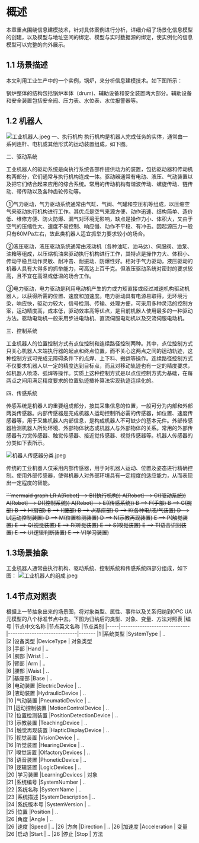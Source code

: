 # 概述
本章重点围绕信息建模技术，针对具体案例进行分析，详细介绍了场景化信息模型的创建，以及模型与地址空间的绑定、模型与实时数据源的绑定，使实例化的信息模型可以完整的向外展示。

## 1.1 场景描述
本文利用工业生产中的一个实例，锅炉，来分析信息建模技术。如下图所示：

锅炉整体的结构包括锅炉本体（drum)、辅助设备和安全装置两大部分。辅助设备和安全装置包括安全阀、压力表、水位表、水位报警器等。
## 1.2 机器人

![工业机器人.jpeg](https://i.loli.net/2020/04/04/KezSEiOVowUXMtd.jpg)
 一、执行机构
执行机构是机器人完成任务的实体，通常由一系列连杆、电机或其他形式的运动装置组成，如下图。

二、驱动系统

工业机器人的驱动系统是向执行系统各部件提供动力的装置，包括驱动器和传动机构两部分，它们通常与执行机构连成一体。驱动器通常有电动、液压、气动装置以及把它们结合起来应用的综合系统。常用的传动机构有谐波传动、螺旋传动、链传动、带传动以及各种齿轮传动等。

①气力驱动，气力驱动系统通常由气缸、气阀、气罐和空压机等组成，以压缩空气来驱动执行机构进行工作。其优点是空气来源方便、动作迅速、结构简单、造价低、维修方便、防火防爆、漏气对环境无影响，缺点是操作力小、体积大，又由于空气的压缩性大、速度不易控制、响应慢、动作不平稳、有冲击。因起源压力一般只有60MPa左右，故此类机器人适宜抓举力要求较小的场合。

②液压驱动，液压驱动系统通常由液动机（各种油缸、油马达）、伺服阀、油泵、油箱等组成，以压缩机油来驱动执行机构进行工作，其特点是操作力大、体积小、传动平稳且动作灵敏、耐冲击、耐振动、防爆性好。相对于气力驱动，液压驱动的机器人具有大得多的抓举能力，可高达上百千克。但液压驱动系统对密封的要求较高，且不宜在高温或低温的场合工作。

③电力驱动，电力驱动是利用电动机产生的力或力矩直接或经过减速机构驱动机器人，以获得所需的位置、速度和加速度。电力驱动具有电源易取得，无环境污染，响应快，驱动力较大，信号检测、传输、处理方便，可采用多种灵活的控制方案，运动精度高，成本低，驱动效率高等优点，是目前机器人使用最多的一种驱动方法。驱动电动机一般采用步进电动机、直流伺服电动机以及交流伺服电动机。

三、控制系统

工业机器人的位置控制方式有点位控制和连续路径控制两种。其中，点位控制方式只关心机器人末端执行器的起点和终点位置，而不关心这两点之间的运动轨迹，这种控制方式可完成无障碍条件下的点焊、上下料、搬运等操作。连续路径控制方式不仅要求机器人以一定的精度达到目标点，而且对移动轨迹也有一定的精度要求，如机器人喷漆、弧焊等操作。实质上这种控制方式是以点位控制方式为基础，在每两点之间用满足精度要求的位置轨迹插补算法实现轨迹连续化的。

四、传感系统

传感系统是机器人的重要组成部分，按其采集信息的位置，一般可分为内部和外部两类传感器。内部传感器是完成机器人运动控制所必需的传感器，如位置、速度传感器等，用于采集机器人内部信息，是构成机器人不可缺少的基本元件。外部传感器检测机器人所处环境、外部物体状态或机器人与外部物体的关系。常用的外部传感器有力觉传感器、触觉传感器、接近觉传感器、视觉传感器等。机器人传感器的分类如下表所示。

![机器人传感器分类.jpeg](https://i.loli.net/2020/04/04/sZznE3c45erNxS2.jpg)

传统的工业机器人仅采用内部传感器，用于对机器人运动、位置及姿态进行精确控制。使用外部传感器，使得机器人对外部环境具有一定程度的适应能力，从而表现出一定程度的智能。

~~```mermaid
graph LR
A[Robot] --> B((执行机构))
A[Robot] --> C((驱动系统))
A[Robot] --> D((控制系统))
A[Robot] --> E((传感系统))
B --> F(手部)
B --> G(腕部)
B --> H(臂部)
B --> I(腰部)
B --> J(基座部)
C --> K(各种电/液/气装置)
D --> L(运动控制装置)
D --> M(位置检测装置)
D --> N(示教再现装置)
E --> P(触觉装置)
E --> Q(视觉装置)
E --> R(听觉装置)
E --> S(嗅觉装置)
E --> T(语言识别装置)
E --> U(逻辑判断装置)
E --> V(学习装置)~~
## 1.3场景抽象
工业机器人通常由执行机构、驱动系统、控制系统和传感系统四部分组成，如下图：
![工业机器人的组成.jpeg](https://i.loli.net/2020/04/04/W4mKAaokFEXS8v9.jpg)
## 1.4节点对照表
根据上一节抽象出来的场景图，将对象类型、属性、事件以及关系归纳到OPC UA元模型的八个标准节点中去。下图为归纳后的类型、对象、变量、方法对照表
|编号  |节点中文名称                  |节点英文名称                  |节点类别
|-----|-----------------------------|-----------------------------|-------
|1    |系统类型            			|SystemType            		  | ..      
|2    |设备类型           			|DeviceType            		  | 对象类型      
|3    |手部				 			|Hand						  |  ..     
|4    |腕部				 			|Wrist						  |  ..   
|5    |臂部							|Arm						  |  ..     
|6    |腰部							|Waist						  |  ..     
|7    |基座部						|Base						  |  ..     
|8    |电动装置				  		|ElectricDevice				  |  ..     
|9    |液动装置					  	|HydraulicDevice			  |  ..     
|10    |气动装置					  	|PneumaticDevice			  |  ..     
|11    |运动控制装置					|MotionControlDevice		  |  ..     
|12    |位置检测装置					|PositionDetectionDevice	  |  ..     
|13    |示教装置					  	|TeachingDevice				  |  ..     
|14    |触觉再现装置					|HapticDisplayDevice		  |  ..     
|15    |视觉装置						|VisionDevice				  |  ..     
|16    |听觉装置						|HearingDevice				  |  ..     
|17    |嗅觉装置						|OlfactoryDevices			  |  ..     
|18    |语音装置					  	|PhoneticDevice				  |  ..     
|19    |逻辑装置					  	|LogicDevices				  |  ..     
|20    |学习装置						|LearningDevices			  |  对象  
|21    |系统编号						|SystemNumber				  |  ..  
|22    |系统名称						|SystemName					  |  ..  
|23    |系统描述						|SystemDescription			  |  ..  
|24    |系统版本号					|SystemVersion				  |  ..  
|25    |位置						  	|Position					  |  ..  
|26    |角度						  	|Angle						  |  ..  
|26    |速度						  	|Speed						  |  .. 
|26    |方向					  		|Direction					  |  .. 
|26    |加速度						|Acceleration				  |  变量 
|26    |启动					  		|Start						 |  .. 
|26    |停止					  		|Stop							|  方法

<!--stackedit_data:
eyJoaXN0b3J5IjpbNzMyNTM3MDc2LDIwNTY0NTU2NTYsNTMyNT
YyODEzLDE0NTI3NzUxMDEsMzc2MTM3OTk1LC0zNDIxNDcyNTks
ODYyODA4OTUyLC00MTkzNjk2ODIsLTExNzY2NDAzNDYsLTE2MT
Q1MDI2NSwtODkyMTM0NzQ4LC0xNDIzMjA3NDAzLC04OTIxMzQ3
NDgsMzkwMTU0MjMsLTIzNDkzNDQ3NywtMjA4ODc0NjYxMl19
-->